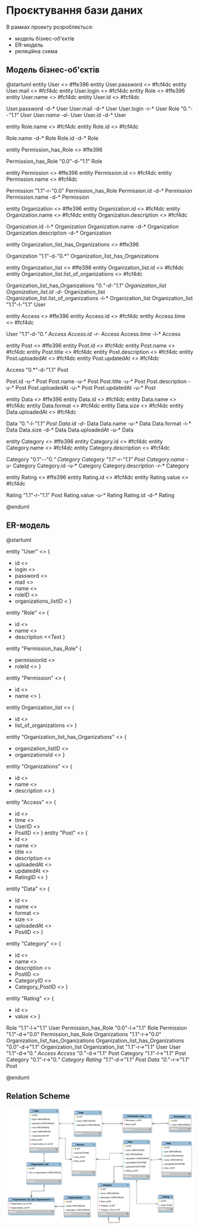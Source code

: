 # Проєктування бази даних

В рамках проекту розробляється: 
- модель бізнес-об'єктів 
- ER-модель
- реляційна схема

## Модель бізнес-об'єктів

@startuml
entity User <<ENTITY>> #ffe396
entity User.password <<TEXT>> #fcf4dc
entity User.mail <<TEXT>> #fcf4dc
entity User.login <<TEXT>> #fcf4dc
entity Role <<ENTITY>> #ffe396
entity User.name <<TEXT>> #fcf4dc
entity User.id <<NUMBER>> #fcf4dc

User.password -d-* User
User.mail -d-* User
User.login -r-* User
Role "0.*"--"1.1" User
User.name -d-* User
User.id -d-* User

entity Role.name <<TEXT>> #fcf4dc
entity Role.id <<NUMBER>> #fcf4dc

Role.name -d-* Role
Role.id -d-* Role

entity Permission_has_Role <<ENTITY>> #ffe396

Permission_has_Role "0.0"-d-"1.1" Role

entity Permission <<ENTITY>> #ffe396
entity Permission.id <<NUMBER>> #fcf4dc
entity Permission.name <<TEXT>> #fcf4dc

Permission "1.1"-r-"0.0" Permission_has_Role
Permission.id -d-* Permission
Permission.name -d-* Permission

entity Organization <<ENTITY>> #ffe396
entity Organization.id <<NUMBER>> #fcf4dc
entity Organization.name <<TEXT>> #fcf4dc
entity Organization.description <<TEXT>> #fcf4dc

Organization.id -l-* Organization
Organization.name -d-* Organization
Organization.description -d-* Organization

entity Organization_list_has_Organizations <<ENTITY>> #ffe396

Organization "1.1"-d-"0.*" Organization_list_has_Organizations

entity Organization_list <<ENTITY>> #ffe396
entity Organization_list.id <<NUMBER>> #fcf4dc
entity Organization_list.list_of_organizations <<TEXT>> #fcf4dc

Organization_list_has_Organizations "0.*"-d-"1.1" Organization_list
Organization_list.id -d-* Organization_list
Organization_list.list_of_organizations -l-* Organization_list
Organization_list "1.1"-l-"1.1" User

entity Access <<ENTITY>> #ffe396
entity Access.id <<NUMBER>> #fcf4dc
entity Access.time <<DATETIME>> #fcf4dc

User "1.1"-d-"0.*" Access
Access.id -r-* Access
Access.time -l-* Access

entity Post <<ENTITY>> #ffe396
entity Post.id <<NUMBER>> #fcf4dc
entity Post.name <<TEXT>> #fcf4dc
entity Post.title <<TEXT>> #fcf4dc
entity Post.description <<TEXT>> #fcf4dc
entity Post.uploadedAt <<DATETIME>> #fcf4dc
entity Post.updatedAt <<DATETIME>> #fcf4dc

Access "0.*"-d-"1.1" Post

Post.id -u-* Post
Post.name -u-* Post
Post.title -u-* Post
Post.description -u-* Post
Post.uploadedAt -u-* Post
Post.updatedAt -u-* Post

entity Data <<ENTITY>> #ffe396
entity Data.id <<NUMBER>> #fcf4dc
entity Data.name <<TEXT>> #fcf4dc
entity Data.format <<TEXT>> #fcf4dc
entity Data.size <<TEXT>> #fcf4dc
entity Data.uploadedAt <<DATETIME>> #fcf4dc

Data "0.*"-l-"1.1" Post
Data.id -d-* Data
Data.name -u-* Data
Data.format -l-* Data
Data.size -d-* Data
Data.uploadedAt -u-* Data

entity Category <<ENTITY>> #ffe396
entity Category.id <<NUMBER>> #fcf4dc
entity Category.name <<TEXT>> #fcf4dc
entity Category.description <<TEXT>> #fcf4dc

Category "0.1"--"0.*" Category
Category "1.1"-r-"1.1" Post
Category.name -u-* Category
Category.id -u-* Category
Category.description -r-* Category

entity Rating <<ENTITY>> #ffe396
entity Rating.id <<NUMBER>> #fcf4dc
entity Rating.value <<NUMBER>> #fcf4dc

Rating "1.1"-r-"1.1" Post
Rating.value -u-* Rating
Rating.id -d-* Rating

@enduml

## ER-модель

@startuml

entity "User" <<ENTITY>>  {
  + id <<INT>>
  + login <<TEXT>> 
  + password <<TEXT>> 
  + mail <<TEXT>> 
  + name <<TEXT>>  
  + roleID <<INT>>
  + organizations_listID <<NUMBERINT> 
}

entity "Role" <<ENTITY>>  {
  + id <<INT>> 
  + name <<TEXT>>
  + description <<Text 
}

entity "Permission_has_Role" {
  + permissionId <<INT>>
  + roleId  <<INT>>
}

entity "Permission" <<ENTITY>> {
  + id <<INT>>
  + name <<TEXT>>
}

entity Organization_list <<ENTITY>> {
  + id <<INT>>
  + list_of_organizations <<TEXT>>
}

entity "Organization_list_has_Organizations" <<ENTITY>> {
  + organization_listID <<INT>>
  + organizationsId <<INT>>
}

entity "Organizations" <<ENTITY>>  {
  + id <<INT>> 
  + name <<TEXT>> 
  + description <<TEXT>> 
}

entity "Access" <<ENTITY>>  {
  + id <<INT>> 
  + time <<DATETIME>> 
  + UserID <<INT>>
  + PostID <<INT>>
}
entity "Post" <<ENTITY>>  {
  + id <<INT>> 
  + name <<TEXT>> 
  + title <<TEXT>> 
  + description <<TEXT>> 
  + uploadedAt <<DATETIME>> 
  + updatedAt <<DATETIME>> 
  + RatingID <<INT>>
}

entity "Data" <<ENTITY>>  {
  + id <<INT>> 
  + name <<TEXT>> 
  + format <<TEXT>> 
  + size <<TEXT>> 
  + uploadedAt <<DATETIME>> 
  + PostID <<INT>>
}


entity "Category" <<ENTITY>>  {
  + id <<INT>> 
  + name <<TEXT>> 
  + description <<TEXT>> 
  + PostID <<INT>>
  + CategoryID <<INT>>
  + Category_PostID <<INT>>
}

entity "Rating" <<ENTITY>>  {
  + id <<INT>> 
  + value <<NUMBER>> 
}

Role "1.1"-l->"1.1" User
Permission_has_Role "0.0"-l->"1.1" Role
Permission "1.1"-d->"0.0" Permission_has_Role
Organizations "1.1"-r->"0.0" Organization_list_has_Organizations
Organization_list_has_Organizations "0.0"-d->"1.1" Organization_list
Organization_list "1.1"-r->"1.1" User
User "1.1"-d->"0.*" Access
Access "0.*"-d->"1.1" Post
Category "1.1"-l->"1.1" Post
Category "0.1"-r->"0.*" Category
Rating "1.1"-d->"1.1" Post
Data "0.*"-r->"1.1" Post

@enduml

## Relation Scheme

![relation_scheme](./photo/ERR_Diagram.png)

